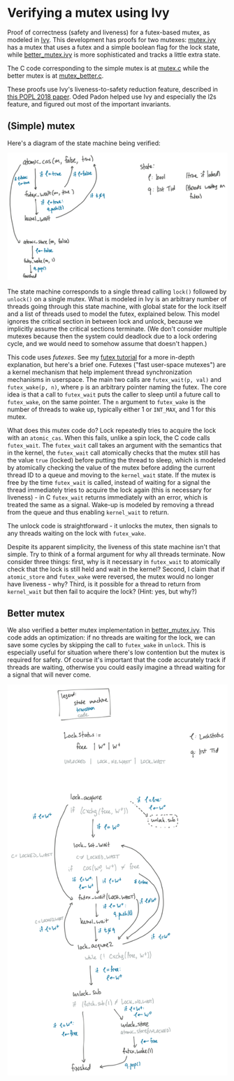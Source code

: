 # Verifying a mutex using Ivy

Proof of correctness (safety and liveness) for a futex-based mutex, as modeled
in [Ivy](https://kenmcmil.github.io/ivy/). This development has proofs for two
mutexes: [mutex.ivy](mutex.ivy) has a mutex that uses a futex and a simple
boolean flag for the lock state, while [better_mutex.ivy](better_mutex.ivy) is
more sophisticated and tracks a little extra state.

The C code corresponding to the simple mutex
is at
[mutex.c](https://github.com/tchajed/futex-tutorial/blob/main/mutex.c) while the
better mutex is at [mutex_better.c](https://github.com/tchajed/futex-tutorial/blob/main/mutex_better.c).

These proofs use Ivy's liveness-to-safety reduction feature, described in [this
POPL 2018
paper](https://cs.stanford.edu/~padon/reducing-liveness-to-safety-in-first-order-logic/popl18-reducing-liveness-to-safety-in-first-order-logic.pdf).
Oded Padon helped use Ivy and especially the l2s feature, and figured out most
of the important invariants.

## (Simple) mutex

Here's a diagram of the state machine being verified:

![mutex state machine](./img/mutex.png)

The state machine corresponds to a single thread calling `lock()` followed by
`unlock()` on a single mutex. What is modeled in Ivy is an arbitrary number of
threads going through this state machine, with global state for the lock itself
and a list of threads used to model the futex, explained below. This model
ignores the critical section in between lock and unlock, because we implicitly
assume the critical sections terminate. (We don't consider multiple mutexes
because then the system could deadlock due to a lock ordering cycle, and we
would need to somehow assume that doesn't happen.)

This code uses _futexes_. See my [futex
tutorial](https://github.com/tchajed/futex-tutorial) for a more in-depth
explanation, but here's a brief one. Futexes ("fast user-space mutexes") are a
kernel mechanism that help implement thread synchronization mechanisms in
userspace. The main two calls are `futex_wait(p, val)` and `futex_wake(p, n)`,
where `p` is an arbitrary pointer naming the futex. The core idea is that a call
to `futex_wait` puts the caller to sleep until a future call to `futex_wake`, on
the same pointer. The `n` argument to `futex_wake` is the number of threads to
wake up, typically either 1 or `INT_MAX`, and 1 for this mutex.

What does this mutex code do? Lock repeatedly tries to acquire the lock with an
`atomic_cas`. When this fails, unlike a spin lock, the C code calls
`futex_wait`. The `futex_wait` call takes an argument with the semantics that in
the kernel, the `futex_wait` call atomically checks that the mutex still has the
value `true` (locked) before putting the thread to sleep, which is modeled by
atomically checking the value of the mutex before adding the current thread ID
to a queue and moving to the `kernel_wait` state. If the mutex is free by the
time `futex_wait` is called, instead of waiting for a signal the thread
immediately tries to acquire the lock again (this is necessary for liveness) -
in C `futex_wait` returns immediately with an error, which is treated the same
as a signal. Wake-up is modeled by removing a thread from the queue and thus
enabling `kernel_wait` to return.

The unlock code is straightforward - it unlocks the mutex, then signals to any
threads waiting on the lock with `futex_wake`.

Despite its apparent simplicity, the liveness of this state machine isn't that
simple. Try to think of a formal argument for why all threads terminate. Now
consider three things: first, why is it necessary in `futex_wait` to atomically check
that the lock is still held and wait in the kernel? Second, I claim that if
`atomic_store` and `futex_wake` were reversed, the mutex would no longer have
liveness - why? Third, is it possible for a thread to return from `kernel_wait`
but then fail to acquire the lock? (Hint: yes, but why?)

## Better mutex

We also verified a better mutex implementation in
[better_mutex.ivy](better_mutex.ivy). This code adds an optimization: if no
threads are waiting for the lock, we can save some cycles by skipping the call
to `futex_wake` in `unlock`. This is especially useful for situation where
there's low contention but the mutex is required for safety. Of course it's
important that the code accurately track if threads are waiting, otherwise you
could easily imagine a thread waiting for a signal that will never come.

![better mutex state machine](./img/better-mutex.png)

